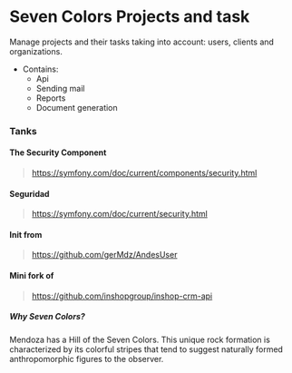 # Seven Colors Projects and task

Manage projects and their tasks taking into account: users, clients and organizations.
* Contains:
  * Api
  * Sending mail
  * Reports
  * Document generation

### Tanks

#### The Security Component
> https://symfony.com/doc/current/components/security.html

#### Seguridad
> https://symfony.com/doc/current/security.html

#### Init from
> https://github.com/gerMdz/AndesUser

#### Mini fork of
> https://github.com/inshopgroup/inshop-crm-api


##### Why Seven Colors?

Mendoza has a Hill of the Seven Colors. This unique rock formation is characterized by its colorful stripes that tend to
suggest naturally formed anthropomorphic figures to the observer.
